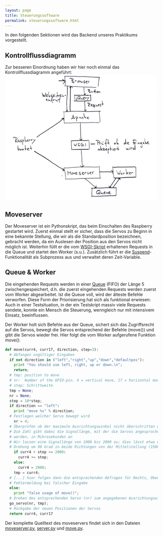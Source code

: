 ```yaml
---
layout: page
title: Steuerungssoftware
permalink: steuerungssoftware.html
---
```


In den folgenden Sektionen wird das Backend unseres Praktikums vorgestellt.

## Kontrollflussdiagramm
Zur besseren Einordnung haben wir hier noch einmal das Kontrollflussdiagramm angeführt:
[![Kontrollflussdiagramm](img/kontrollflussdiagramm500px.png "Kontrollflussdiagramm")](img/kontrollflussdiagramm.png)

## Moveserver
Der Moveserver ist ein Pythonskript, das beim Einschalten des Raspberry gestartet wird. Zuerst einmal stellt er sicher, dass die Servos zu Beginn in eine bekannte Stellung, die wir als die Standardposition bezeichnen, gebracht werden, da ein Auslesen der Position aus den Servos nicht möglich ist. Weiterhin füllt er die vom [WSGI-Skript](webserver.html#apache) erhaltenen Requests in die Queue und startet den Worker (s.u.). Zusätzlich führt er die [Suspend](erweiterungen.html#standby-suspend)-Funktionalität als Subprozess aus und verwaltet deren Zeit-Variable.


## Queue & Worker
Die eingehenden Requests werden in einer [Queue](http://en.wikipedia.org/wiki/Queue_%28abstract_data_type%29) (FIFO) der Länge 5 zwischengespeichert, d.h. die zuerst eingehenden Requests werden zuerst vom Worker abgearbeitet. Ist die Queue voll, wird der älteste Befehle verworfen.
Diese Form der Priorisierung hat sich als funktional erwiesen:
Auch in einer Testsituation, in der ein Testskript massiv viele Requests sendete, konnte ein Mensch die Steuerung, wenngleich nur mit intensivem Einsatz, beeinflussen.

Der Worker holt sich Befehle aus der Queue, sichert sich das Zugriffsrecht auf die Servos, bewegt die Servos entsprechend der Befehle (move()) und gibt die Servos wieder frei.
Hier folgt die vom Worker aufgerufene Funktion move():

~~~python
def move(curr4, curr17, direction, step=3):
  # Abfangen ungültiger Eingaben
  if not direction in ("left","right","up","down","defaultpos"):
    print "You should use left, right, up or down.\n";
    return;
  # tmp: position to move
  # nr:  Number of the GPIO-pin. 4 = vertical move, 17 = horizontal move.
  # step: Schrittweite
  tmp = None;
  nr = None;
  step = 10*step;
  if direction == "left":
    print "move %s" % direction;
  # Festlegen welcher Servo bewegt wird
    nr = 4;
  # Überprüfen ob der maximale Ausrichtungswinkel nicht überschritten wird
  # Die Zahl gibt dabei die Signallänge, mit der die Servos angesprochen
  # werden, in Mikrosekunden an
  # Wir lassen eine Signallänge von 1000 bis 2000 zu; dies lässt etwa eine
  # Drehung um 90 Grad in beide Richtungen von der Mittelstellung (1500) zu
    if curr4 + step <= 2000:
      curr4 += step;
    else:
      curr4 = 2000;
    tmp = curr4;
  # [...] hier folgen dann die entsprechenden Abfragen für Rechts, Oben und Unten sowie Defaultpos
  # Fehlermeldung bei falscher Eingabe
  else:
    print "false usage of move()";
  # Drehen des entsprechenden Servo (nr) zum angegebenen Ausrichtungswinkel (tmp)
  go_servo(nr, tmp);
  # Rückgabe der neuen Positionen der Servos
  return curr4, curr17
~~~

Der komplette Quelltext des moveservers findet sich in den Dateien [moveserver.py](https://github.com/joker234/fp_webcam/blob/master/code/moveserver.py), [server.py](https://github.com/joker234/fp_webcam/blob/master/code/server.py) und [move.py](https://github.com/joker234/fp_webcam/blob/master/code/move.py).
